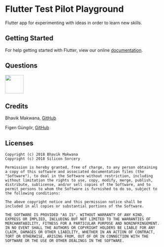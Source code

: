 # Flutter Test Pilot Playground

Flutter app for experimenting with ideas in order to learn new skills.

## Getting Started

For help getting started with Flutter, view our online
[documentation](https://flutter.io/).

## Questions

<a href="https://twitter.com/siliconsorcery"><img src="./icons/twitter-icon.png?raw=true" width="60"></a>

## Credits
Bhavik Makwana, [GitHub](https://github.com/ibhavikmakwana/FlutterPlayground)

Figen Güngör, [GitHub](https://github.com/figengungor/FlutterPlayground)
## Licenses

~~~~
Copyright (c) 2018 Bhavik Makwana
Copyright (c) 2018 Silicon Sorcery

Permission is hereby granted, free of charge, to any person obtaining a copy of this software and associated documentation files (the "Software"), to deal in the Software without restriction, including without limitation the rights to use, copy, modify, merge, publish, distribute, sublicense, and/or sell copies of the Software, and to permit persons to whom the Software is furnished to do so, subject to the following conditions:

The above copyright notice and this permission notice shall be included in all copies or substantial portions of the Software.

THE SOFTWARE IS PROVIDED "AS IS", WITHOUT WARRANTY OF ANY KIND, EXPRESS OR IMPLIED, INCLUDING BUT NOT LIMITED TO THE WARRANTIES OF MERCHANTABILITY, FITNESS FOR A PARTICULAR PURPOSE AND NONINFRINGEMENT. IN NO EVENT SHALL THE AUTHORS OR COPYRIGHT HOLDERS BE LIABLE FOR ANY CLAIM, DAMAGES OR OTHER LIABILITY, WHETHER IN AN ACTION OF CONTRACT, TORT OR OTHERWISE, ARISING FROM, OUT OF OR IN CONNECTION WITH THE SOFTWARE OR THE USE OR OTHER DEALINGS IN THE SOFTWARE.
~~~~